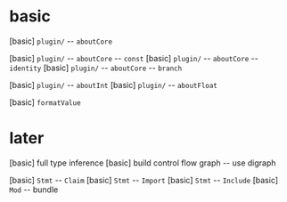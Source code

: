# basic

[basic] `plugin/` -- `aboutCore`

[basic] `plugin/` -- `aboutCore` -- `const`
[basic] `plugin/` -- `aboutCore` -- `identity`
[basic] `plugin/` -- `aboutCore` -- `branch`

[basic] `plugin/` -- `aboutInt`
[basic] `plugin/` -- `aboutFloat`

[basic] `formatValue`

# later

[basic] full type inference
[basic] build control flow graph -- use digraph

[basic] `Stmt` -- `Claim`
[basic] `Stmt` -- `Import`
[basic] `Stmt` -- `Include`
[basic] `Mod` -- bundle
